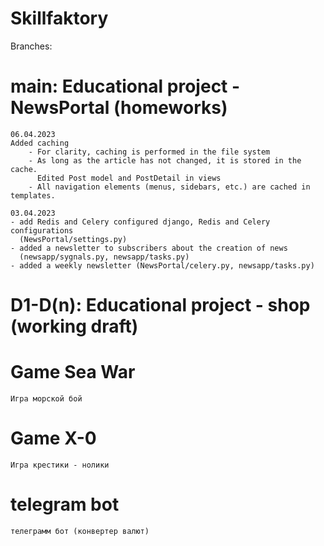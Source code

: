 # Skillfaktory

Branches:

# main:  Educational project - NewsPortal (homeworks)

    06.04.2023
    Added caching
        - For clarity, caching is performed in the file system
        - As long as the article has not changed, it is stored in the cache.
          Edited Post model and PostDetail in views
        - All navigation elements (menus, sidebars, etc.) are cached in templates.

    03.04.2023
    - add Redis and Celery configured django, Redis and Celery configurations
      (NewsPortal/settings.py)
    - added a newsletter to subscribers about the creation of news
      (newsapp/sygnals.py, newsapp/tasks.py)
    - added a weekly newsletter (NewsPortal/celery.py, newsapp/tasks.py)

# D1-D(n):  Educational project - shop (working draft)

# Game Sea War

    Игра морской бой

# Game X-0

    Игра крестики - нолики

# telegram bot

    телеграмм бот (конвертер валют)
